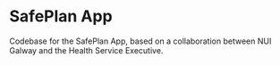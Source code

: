 # SafePlan App
Codebase for the SafePlan App, based on a collaboration between NUI Galway and the Health Service Executive.
